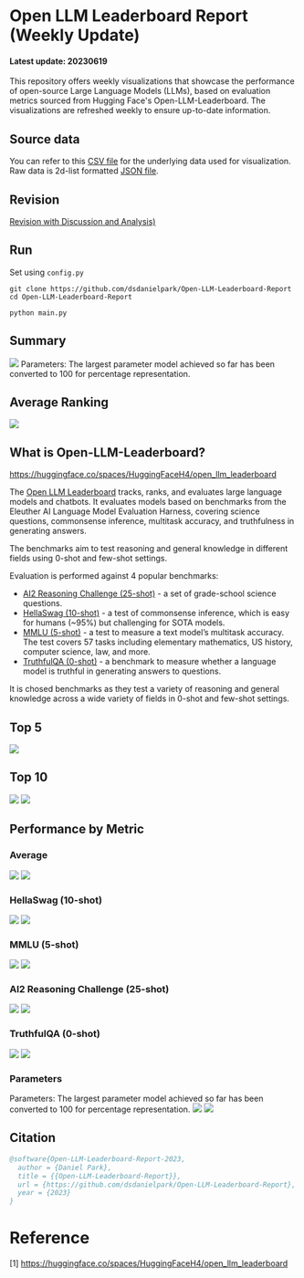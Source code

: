 # Open LLM Leaderboard Report (Weekly Update)
#### Latest update: 20230619
This repository offers weekly visualizations that showcase the performance of open-source Large Language Models (LLMs), based on evaluation metrics sourced from Hugging Face's Open-LLM-Leaderboard. The visualizations are refreshed weekly to ensure up-to-date information.

## Source data
You can refer to this [CSV file](https://github.com/dsdanielpark/Open-LLM-Leaderboard-Report/blob/main/assets/20230619/20230619.csv) for the underlying data used for visualization. Raw data is 2d-list formatted [JSON file](https://github.com/dsdanielpark/Open-LLM-Leaderboard-Report/blob/main/data/20230619.json).

## Revision
[Revision with Discussion and Analysis)](https://github.com/dsdanielpark/Open-LLM-Leaderboard-Report/blob/main/REVISION.md)

## Run
Set using `config.py`
```
git clone https://github.com/dsdanielpark/Open-LLM-Leaderboard-Report
cd Open-LLM-Leaderboard-Report
```
```
python main.py
```

##  Summary
![](assets/20230619/totalplot.png)
Parameters: The largest parameter model achieved so far has been converted to 100 for percentage representation.

## Average Ranking
![](assets/20230619/rankingplot_Average.png)

## What is Open-LLM-Leaderboard?
https://huggingface.co/spaces/HuggingFaceH4/open_llm_leaderboard

The [Open LLM Leaderboard](https://huggingface.co/spaces/HuggingFaceH4/open_llm_leaderboard) tracks, ranks, and evaluates large language models and chatbots. It evaluates models based on benchmarks from the Eleuther AI Language Model Evaluation Harness, covering science questions, commonsense inference, multitask accuracy, and truthfulness in generating answers. 

The benchmarks aim to test reasoning and general knowledge in different fields using 0-shot and few-shot settings.

Evaluation is performed against 4 popular benchmarks:
- [AI2 Reasoning Challenge (25-shot)](https://allenai.org/data/arc) - a set of grade-school science questions.
- [HellaSwag (10-shot)](https://paperswithcode.com/dataset/hellaswag) - a test of commonsense inference, which is easy for humans (~95%) but challenging for SOTA models.
- [MMLU (5-shot)](https://paperswithcode.com/sota/multi-task-language-understanding-on-mmlu) - a test to measure a text model’s multitask accuracy. The test covers 57 tasks including elementary mathematics, US history, computer science, law, and more.
- [TruthfulQA (0-shot)](https://paperswithcode.com/dataset/truthfulqa) - a benchmark to measure whether a language model is truthful in generating answers to questions.

It is chosed benchmarks as they test a variety of reasoning and general knowledge across a wide variety of fields in 0-shot and few-shot settings.

## Top 5
![](assets/20230619/top5plot.png)

## Top 10
![](assets/20230619/top10_with_barplot.png)
![](assets/20230619/top10_with_lineplot.png)

## Performance by Metric

### Average
![](assets/20230619/Average.png)
![](assets/20230619/rankingplot_Average.png)

### HellaSwag (10-shot)
![](assets/20230619/HellaSwag(10-shot).png)
![](assets/20230619/rankingplot_HellaSwag(10-shot).png)

### MMLU (5-shot)
![](assets/20230619/MMLU(5-shot).png)
![](assets/20230619/rankingplot_MMLU(5-shot).png)

### AI2 Reasoning Challenge (25-shot)
![](assets/20230619/ARC(25-shot).png)
![](assets/20230619/rankingplot_ARC(25-shot).png)

### TruthfulQA (0-shot)
![](assets/20230619/TruthfulQA(0-shot).png)
![](assets/20230619/rankingplot_TruthfulQA(0-shot).png)

### Parameters
Parameters: The largest parameter model achieved so far has been converted to 100 for percentage representation.
![](assets/20230619/Parameters.png)
![](assets/20230619/rankingplot_Parameters.png)


## Citation
```bibtex
@software{Open-LLM-Leaderboard-Report-2023,
  author = {Daniel Park},
  title = {{Open-LLM-Leaderboard-Report}},
  url = {https://github.com/dsdanielpark/Open-LLM-Leaderboard-Report},
  year = {2023}
}
```


# Reference
[1] https://huggingface.co/spaces/HuggingFaceH4/open_llm_leaderboard

